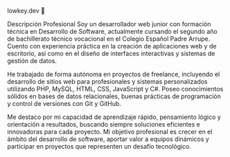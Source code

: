 

lowkey.dev 🚀

Descripción Profesional
Soy un desarrollador web junior con formación técnica en Desarrollo de Software, actualmente cursando el segundo año de bachillerato técnico vocacional en el Colegio Español Padre Arrupe. Cuento con experiencia práctica en la creación de aplicaciones web y de escritorio, así como en el diseño de interfaces interactivas y sistemas de gestión de datos.

He trabajado de forma autónoma en proyectos de freelance, incluyendo el desarrollo de sitios web para profesionales y sistemas personalizados utilizando PHP, MySQL, HTML, CSS, JavaScript y C#. Poseo conocimientos sólidos en bases de datos relacionales, buenas prácticas de programación y control de versiones con Git y GitHub.

Me destaco por mi capacidad de aprendizaje rápido, pensamiento lógico y orientación a resultados, buscando siempre soluciones eficientes e innovadoras para cada proyecto. Mi objetivo profesional es crecer en el ámbito del desarrollo de software, aportar valor a equipos dinámicos y participar en proyectos que representen un desafío tecnológico.


